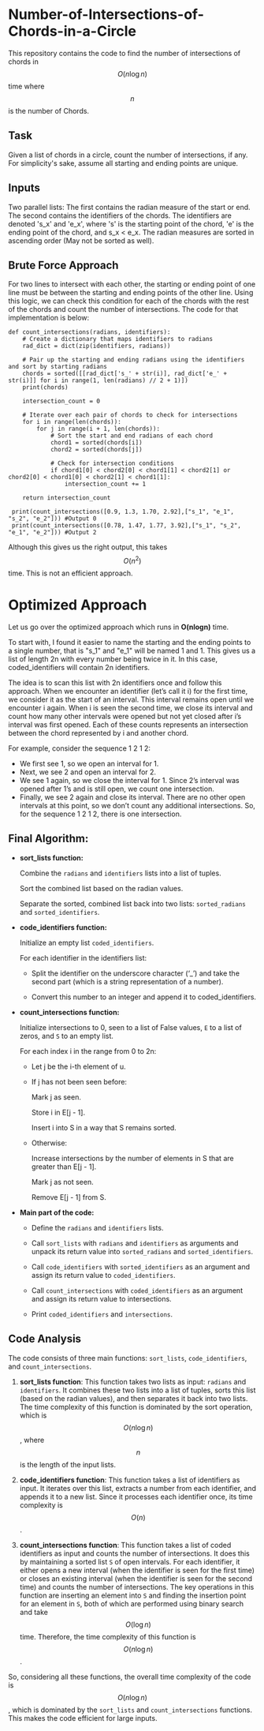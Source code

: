 
# Number-of-Intersections-of-Chords-in-a-Circle

This repository contains the code to find the number of intersections of chords in $$O(n \log n)$$ time where $$n$$ is the number of Chords.

## Task

Given a list of chords in a circle, count the number of intersections, if any. For simplicity's sake, assume all starting and ending points are unique.

## Inputs

Two parallel lists: The first contains the radian measure of the start or end. The second contains the identifiers of the chords. The identifiers are denoted 's_x' and 'e_x', where 's' is the starting point of the chord, 'e' is the ending point of the chord, and s_x < e_x. The radian measures are sorted in ascending order (May not be sorted as well).

## Brute Force Approach

For two lines to intersect with each other, the starting or ending point of one line must be between the starting and ending points of the other line. Using this logic, we can check this condition for each of the chords with the rest of the chords and count the number of intersections. The code for that implementation is below:

    def count_intersections(radians, identifiers):
        # Create a dictionary that maps identifiers to radians
        rad_dict = dict(zip(identifiers, radians))

        # Pair up the starting and ending radians using the identifiers and sort by starting radians
        chords = sorted([[rad_dict['s_' + str(i)], rad_dict['e_' + str(i)]] for i in range(1, len(radians) // 2 + 1)])
        print(chords)

        intersection_count = 0

        # Iterate over each pair of chords to check for intersections
        for i in range(len(chords)):
            for j in range(i + 1, len(chords)):
                # Sort the start and end radians of each chord
                chord1 = sorted(chords[i])
                chord2 = sorted(chords[j])

                # Check for intersection conditions
                if chord1[0] < chord2[0] < chord1[1] < chord2[1] or chord2[0] < chord1[0] < chord2[1] < chord1[1]:
                    intersection_count += 1

        return intersection_count

     print(count_intersections([0.9, 1.3, 1.70, 2.92],["s_1", "e_1", "s_2", "e_2"])) #Output 0
     print(count_intersections([0.78, 1.47, 1.77, 3.92],["s_1", "s_2", "e_1", "e_2"])) #Output 2

Although this gives us the right output, this takes $$O(n^2)$$ time. This is not an efficient approach. 

# Optimized Approach

Let us go over the optimized approach which runs in **O(nlogn)** time. 

To start with, I found it easier to name the starting and the ending points to a single number, that is "s_1" and "e_1" will be named 1 and 1. This gives us a list of length 2n with every number being twice in it. In this case, coded_identifiers will contain 2n identifiers. 

The idea is to scan this list with 2n identifiers once and follow this approach. When we encounter an identifier (let’s call it i) for the first time, we consider it as the start of an interval. This interval remains open until we encounter i again. When i is seen the second time, we close its interval and count how many other intervals were opened but not yet closed after i’s interval was first opened. Each of these counts represents an intersection between the chord represented by i and another chord.

For example, consider the sequence 1 2 1 2:

- We first see 1, so we open an interval for 1.
- Next, we see 2 and open an interval for 2.
- We see 1 again, so we close the interval for 1. Since 2’s interval was opened after 1’s and is still open, we count one intersection.
- Finally, we see 2 again and close its interval. There are no other open intervals at this point, so we don’t count any additional intersections. So, for the sequence 1 2 1 2, there is one intersection.

## Final Algorithm:

- **sort_lists function:**

   Combine the `radians` and `identifiers` lists into a list of tuples.
   
   Sort the combined list based on the radian values.
   
   Separate the sorted, combined list back into two lists: `sorted_radians` and `sorted_identifiers`.

- **code_identifiers function:**

   Initialize an empty list `coded_identifiers`.
   
   For each identifier in the identifiers list:

   - Split the identifier on the underscore character (‘_’) and take the second part (which is a string representation of a number).
   
   - Convert this number to an integer and append it to coded_identifiers.

- **count_intersections function:**

   Initialize intersections to 0, seen to a list of False values, `E` to a list of zeros, and `S` to an empty list.
   
   For each index i in the range from 0 to 2n:

   - Let j be the i-th element of u.
   
   - If j has not been seen before:

      Mark j as seen.
      
      Store i in E[j - 1].
      
      Insert i into S in a way that S remains sorted.

   - Otherwise:

      Increase intersections by the number of elements in S that are greater than E[j - 1].
      
      Mark j as not seen.
      
      Remove E[j - 1] from S.

- **Main part of the code:**

  -  Define the `radians` and `identifiers` lists.

  -  Call `sort_lists` with `radians` and `identifiers` as arguments and unpack its return value into `sorted_radians` and `sorted_identifiers`.

  -  Call `code_identifiers` with `sorted_identifiers` as an argument and assign its return value to `coded_identifiers`.

  -  Call `count_intersections` with `coded_identifiers` as an argument and assign its return value to intersections.

  -  Print `coded_identifiers` and `intersections`.

## Code Analysis

The code consists of three main functions: `sort_lists`, `code_identifiers`, and `count_intersections`.

1. **sort_lists function**: This function takes two lists as input: `radians` and `identifiers`. It combines these two lists into a list of tuples, sorts this list (based on the radian values), and then separates it back into two lists. The time complexity of this function is dominated by the sort operation, which is $$O(n \log n)$$, where $$n$$ is the length of the input lists.

2. **code_identifiers function**: This function takes a list of identifiers as input. It iterates over this list, extracts a number from each identifier, and appends it to a new list. Since it processes each identifier once, its time complexity is $$O(n)$$.

3. **count_intersections function**: This function takes a list of coded identifiers as input and counts the number of intersections. It does this by maintaining a sorted list `S` of open intervals. For each identifier, it either opens a new interval (when the identifier is seen for the first time) or closes an existing interval (when the identifier is seen for the second time) and counts the number of intersections. The key operations in this function are inserting an element into `S` and finding the insertion point for an element in `S`, both of which are performed using binary search and take $$O(\log n)$$ time. Therefore, the time complexity of this function is $$O(n \log n)$$.

So, considering all these functions, the overall time complexity of the code is $$O(n \log n)$$, which is dominated by the `sort_lists` and `count_intersections` functions. This makes the code efficient for large inputs.
